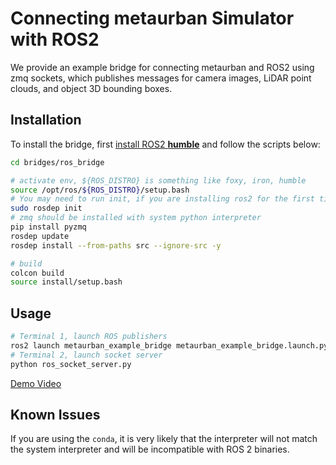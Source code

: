 # Connecting metaurban Simulator with ROS2

We provide an example bridge for connecting metaurban and ROS2 using zmq sockets, which publishes messages for camera
images, LiDAR point clouds, and object 3D bounding boxes.

## Installation

To install the bridge, first [install ROS2 **humble**](https://docs.ros.org/en/humble/Installation.html) and follow the scripts
below:

```bash
cd bridges/ros_bridge

# activate env, ${ROS_DISTRO} is something like foxy, iron, humble
source /opt/ros/${ROS_DISTRO}/setup.bash
# You may need to run init, if you are installing ros2 for the first time
sudo rosdep init 
# zmq should be installed with system python interpreter
pip install pyzmq  
rosdep update
rosdep install --from-paths src --ignore-src -y

# build
colcon build
source install/setup.bash
```

## Usage

```bash
# Terminal 1, launch ROS publishers
ros2 launch metaurban_example_bridge metaurban_example_bridge.launch.py
# Terminal 2, launch socket server
python ros_socket_server.py 

```

[Demo Video](https://www.youtube.com/watch?v=WWwdnURnOBM&list=TLGGdRGbC4RGzhAxNzEwMjAyMw)


## Known Issues
If you are using the `conda`, it is very likely that the interpreter will not match the system interpreter 
and will be incompatible with ROS 2 binaries. 